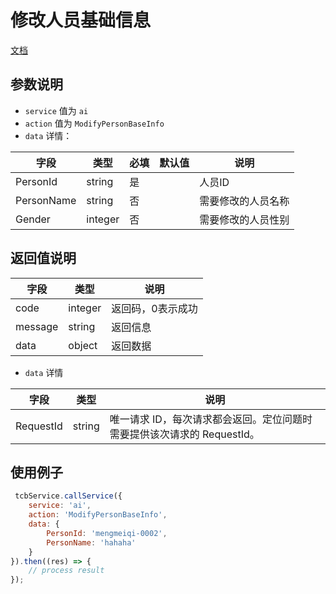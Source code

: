 # 修改人员基础信息

[文档](https://cloud.tencent.com/document/product/867/32782)

## 参数说明

* `service` 值为 `ai`
* `action` 值为 `ModifyPersonBaseInfo`
* `data` 详情：

| 字段 | 类型 | 必填 | 默认值 | 说明
| --- | --- | --- | --- | ---
| PersonId | string | 是 | | 人员ID
| PersonName | string | 否 | | 需要修改的人员名称
| Gender | integer | 否 | | 需要修改的人员性别

## 返回值说明

 字段 | 类型 | 说明
| --- | --- | ---
| code | integer | 返回码，0表示成功
| message | string | 返回信息
| data | object | 返回数据

* `data` 详情

 字段 | 类型 | 说明
| --- | --- | ---
| RequestId | string | 唯一请求 ID，每次请求都会返回。定位问题时需要提供该次请求的 RequestId。


## 使用例子

```js
 tcbService.callService({
    service: 'ai',
    action: 'ModifyPersonBaseInfo',
    data: {
        PersonId: 'mengmeiqi-0002',
        PersonName: 'hahaha'
    }
}).then((res) => {
    // process result
});
```